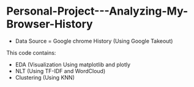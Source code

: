 # Personal-Project---Analyzing-My-Browser-History
- Data Source = Google chrome History (Using Google Takeout)

This code contains:
- EDA (Visualization Using matplotlib and plotly
- NLT (Using TF-IDF and WordCloud)
- Clustering (Using KNN)
